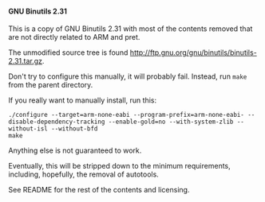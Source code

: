 #### GNU Binutils 2.31

This is a copy of GNU Binutils 2.31 with most of the contents removed
that are not directly related to ARM and pret.

The unmodified source tree is found http://ftp.gnu.org/gnu/binutils/binutils-2.31.tar.gz.

Don't try to configure this manually, it will probably fail. Instead, run
`make` from the parent directory.

If you really want to manually install, run this:
```
./configure --target=arm-none-eabi --program-prefix=arm-none-eabi- --disable-dependency-tracking --enable-gold=no --with-system-zlib --without-isl --without-bfd
make
```

Anything else is not guaranteed to work.

Eventually, this will be stripped down to the minimum requirements, including,
hopefully, the removal of autotools.

See README for the rest of the contents and licensing.
